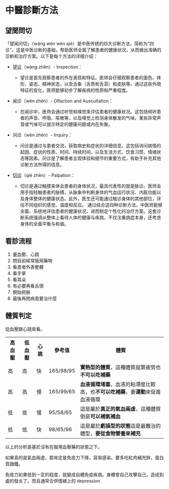 # 中醫診斷方法
## 望聞問切
「望闻问切」（wàng wén wèn qiè）是中医传统的四大诊断方法，简称为“四诊”。这是中医诊断的基础，帮助医师全面了解患者的健康状况，从而做出准确的诊断和治疗方案。以下是每个方法的详细介绍：

- [望诊](望診.md)（wàng zhěn）- Inspection：
	- 望诊是首先观察患者的外在表现和特征。医师会仔细观察患者的面色、体形、姿态、精神状态，以及舌象（舌质和舌苔）和皮肤等。通过这些外貌特征的变化，医师能够初步了解疾病的性质和严重程度。

- 闻诊（wén zhěn）- Olfaction and Auscultation：
	- 在闻诊中，医师会通过听觉和嗅觉来评估患者的健康状况。这包括倾听患者的声音、呼吸、咳嗽等，以及嗅觉上检测身体散发的气味。某些异常声音或气味可以提示特定的健康问题或内在失衡。

- 问诊（wèn zhěn）- Inquiry：
	- 问诊是通过与患者交流，获取病史和症状的详细信息。这包括询问病情的起因、症状的性质、时间、持续时间，以及生活方式、饮食习惯、情绪状态等因素。问诊是了解患者主观体验和细节的重要方式，有助于补充其他诊断方法所得的信息。

- [切诊](中醫脈診.md)（qiè zhěn）- Palpation：
	- 切诊是通过触摸来体会患者的身体状况，最具代表性的就是脉诊。医师会用手指轻触患者的脉搏，从脉象中判断身体的气血运行状况、内脏功能以及身体整体的健康状态。此外，医生还可能通过触诊身体的其他部位，评估不同组织的感觉、温度和反应。
通过结合这四种诊断方法，中医师能够全面、系统地评估患者的健康状况，进而制定个性化的治疗方案。这套诊断系统强调从整体上看待人体的健康与疾病，不仅注重病症本身，还考虑身体的全面平衡与和谐。


## 看診流程
1. 量血壓、心跳
2. 問目前經常服用藥物
3. 看患者外表整體
4. 看手掌
5. 看耳朵
6. 有必要再看舌頭
7. 開始把脈
8. 最後再問病患要治什麼

## 體質判定

從血壓跟心跳來看。

<table>
	<tr>
		<th>高血壓</th>
		<th>低血壓</th>
		<th>心跳</th>
		<th>參考值</th>
		<th>體質</th>
	</tr>
	<tr>
		<td>高</td>
		<td>高</td>
		<td>快</td>
		<td>165/98/95</td>
		<td><b>實熱型的體質</b>，這種體質就算疲勞也<b>不可以吃補藥</b></td>
	</tr>
	<tr>
		<td>高</td>
		<td>高</td>
		<td>慢</td>
		<td>165/99/65</td>
		<td><b>血液循環堵塞</b>，血液的粘滯度比較高，也<b>不可以吃補藥</b>，要<b>運動</b>來促進血液循環</td>
	</tr>
	<tr>
		<td>低</td>
		<td>低</td>
		<td>慢</td>
		<td>95/58/65</td>
		<td>這是屬於<b>真正的氣血兩虛</b>，這種體質倒是<b>可以補氣補血</b></td>
	</tr>
	<tr>
		<td>低</td>
		<td>低</td>
		<td>快</td>
		<td>98/65/96</td>
		<td>這是屬於<b>虧損型的狀態</b>這是最難治的體型，<b>要從食物營養來補充</b></td>
	</tr>
</table>

以上的分析是基於沒有在服用血壓藥的狀態之下。

如果真的是氣血兩虛，那肯定是免疫力下降，容易感染。要多吃紅肉補充鋅，蛋白質跟鐵。
 
免疫力如果低到一定的程度，就變成自體免疫疾病。身體會自己攻擊自己，造成到處的發炎了。而且通常合併情緒上的 depression